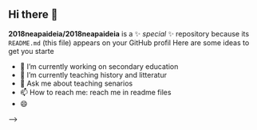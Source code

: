 ## Hi there 👋
**2018neapaideia/2018neapaideia** is a ✨ _special_ ✨ repository because its `README.md` (this file) appears on your GitHub profil
Here are some ideas to get you starte
- 🔭 I’m currently working on secondary education
- 🌱 I’m currently teaching history and litteratur
- 💬 Ask me about teaching senarios
- 📫 How to reach me: reach me in readme files
- 😄

-->
